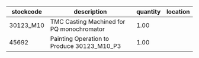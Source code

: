 |stockcode|description|quantity|location|
|---------|-----------|--------|--------|
|30123_M10|TMC Casting Machined for PQ monochromator|1.00||
|45692|Painting Operation to Produce 30123_M10_P3|1.00||
